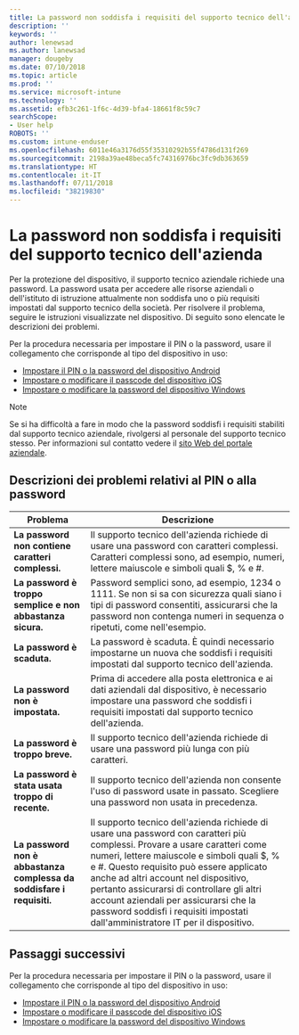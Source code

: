 ```yaml
---
title: La password non soddisfa i requisiti del supporto tecnico dell'azienda | Microsoft Docs
description: ''
keywords: ''
author: lenewsad
ms.author: lanewsad
manager: dougeby
ms.date: 07/10/2018
ms.topic: article
ms.prod: ''
ms.service: microsoft-intune
ms.technology: ''
ms.assetid: efb3c261-1f6c-4d39-bfa4-18661f8c59c7
searchScope:
- User help
ROBOTS: ''
ms.custom: intune-enduser
ms.openlocfilehash: 6011e46a3176d55f35310292b55f4786d131f269
ms.sourcegitcommit: 2198a39ae48beca5fc74316976bc3fc9db363659
ms.translationtype: HT
ms.contentlocale: it-IT
ms.lasthandoff: 07/11/2018
ms.locfileid: "38219830"
---
```

# <a name="your-password-does-not-meet-your-company-supports-requirements"></a>La password non soddisfa i requisiti del supporto tecnico dell'azienda

Per la protezione del dispositivo, il supporto tecnico aziendale richiede una password. La password usata per accedere alle risorse aziendali o dell'istituto di istruzione attualmente non soddisfa uno o più requisiti impostati dal supporto tecnico della società. Per risolvere il problema, seguire le istruzioni visualizzate nel dispositivo. Di seguito sono elencate le descrizioni dei problemi.

Per la procedura necessaria per impostare il PIN o la password, usare il collegamento che corrisponde al tipo del dispositivo in uso:

- [Impostare il PIN o la password del dispositivo Android](set-your-pin-or-password-android.md)
- [Impostare o modificare il passcode del dispositivo iOS](set-or-change-your-passcode-ios.md)
- [Impostare o modificare la password del dispositivo Windows](set-or-change-your-password-windows.md)

> [!NOTE]
> Se si ha difficoltà a fare in modo che la password soddisfi i requisiti stabiliti dal supporto tecnico aziendale, rivolgersi al personale del supporto tecnico stesso. Per informazioni sul contatto vedere il [sito Web del portale aziendale](https://portal.manage.microsoft.com#HelpDeskDialog).

## <a name="pin-or-password-issue-descriptions"></a>Descrizioni dei problemi relativi al PIN o alla password

| **Problema** | **Descrizione** |
|-----------------------------------------------------|------------------------------------------------------------------------------------------------------------------------------------------------------------------------------------------------------------------------------------------------------------------------------------------------------------------------------------------------------------|
| **La password non contiene caratteri complessi.** | Il supporto tecnico dell'azienda richiede di usare una password con caratteri complessi. Caratteri complessi sono, ad esempio, numeri, lettere maiuscole e simboli quali $, % e #. |
| **La password è troppo semplice e non abbastanza sicura.** | Password semplici sono, ad esempio, 1234 o 1111. Se non si sa con sicurezza quali siano i tipi di password consentiti, assicurarsi che la password non contenga numeri in sequenza o ripetuti, come nell'esempio. |
| **La password è scaduta.** | La password è scaduta. È quindi necessario impostarne un nuova che soddisfi i requisiti impostati dal supporto tecnico dell'azienda. |
| **La password non è impostata.** | Prima di accedere alla posta elettronica e ai dati aziendali dal dispositivo, è necessario impostare una password che soddisfi i requisiti impostati dal supporto tecnico dell'azienda. |
| **La password è troppo breve.** | Il supporto tecnico dell'azienda richiede di usare una password più lunga con più caratteri. |
| **La password è stata usata troppo di recente.** | Il supporto tecnico dell'azienda non consente l'uso di password usate in passato. Scegliere una password non usata in precedenza. |
| **La password non è abbastanza complessa da soddisfare i requisiti.** | Il supporto tecnico dell'azienda richiede di usare una password con caratteri più complessi. Provare a usare caratteri come numeri, lettere maiuscole e simboli quali $, % e #. Questo requisito può essere applicato anche ad altri account nel dispositivo, pertanto assicurarsi di controllare gli altri account aziendali per assicurarsi che la password soddisfi i requisiti impostati dall'amministratore IT per il dispositivo. |

## <a name="next-steps"></a>Passaggi successivi

Per la procedura necessaria per impostare il PIN o la password, usare il collegamento che corrisponde al tipo del dispositivo in uso:

- [Impostare il PIN o la password del dispositivo Android](set-your-pin-or-password-android.md)
- [Impostare o modificare il passcode del dispositivo iOS](set-or-change-your-passcode-ios.md)
- [Impostare o modificare la password del dispositivo Windows](set-or-change-your-password-windows.md)
